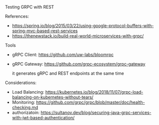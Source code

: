 Testing GRPC with REST

References:

* https://spring.io/blog/2015/03/22/using-google-protocol-buffers-with-spring-mvc-based-rest-services
* https://thenewstack.io/build-real-world-microservices-with-grpc/


Tools 

* gRPC Client: https://github.com/uw-labs/bloomrpc

* gRPC Gateway: https://github.com/grpc-ecosystem/grpc-gateway

   it generates gRPC and REST endpoints at the same time

Considerations:

* Load Balancing: https://kubernetes.io/blog/2018/11/07/grpc-load-balancing-on-kubernetes-without-tears/
* Monitoring: https://github.com/grpc/grpc/blob/master/doc/health-checking.md
* authorizatoin: https://sultanov.dev/blog/securing-java-grpc-services-with-jwt-based-authentication/